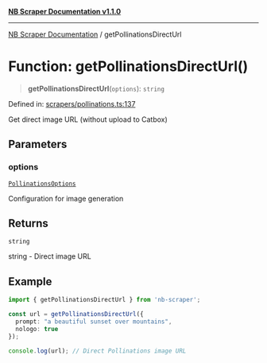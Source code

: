 [**NB Scraper Documentation v1.1.0**](../README.md)

***

[NB Scraper Documentation](../globals.md) / getPollinationsDirectUrl

# Function: getPollinationsDirectUrl()

> **getPollinationsDirectUrl**(`options`): `string`

Defined in: [scrapers/pollinations.ts:137](https://github.com/Chakszzz/NB-Scraper/blob/06c561b9f0d22405d402fc768994dc101fb84509/app/scrapers/pollinations.ts#L137)

Get direct image URL (without upload to Catbox)

## Parameters

### options

[`PollinationsOptions`](../interfaces/PollinationsOptions.md)

Configuration for image generation

## Returns

`string`

string - Direct image URL

## Example

```typescript
import { getPollinationsDirectUrl } from 'nb-scraper';

const url = getPollinationsDirectUrl({
  prompt: "a beautiful sunset over mountains",
  nologo: true
});

console.log(url); // Direct Pollinations image URL
```
